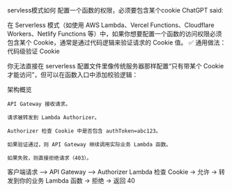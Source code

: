 


servless模式如何 配置一个函数的权限，必须要包含某个cookie
ChatGPT said:

在 Serverless 模式（如使用 AWS Lambda、Vercel Functions、Cloudflare Workers、Netlify Functions 等）中，如果你想要配置一个函数的访问权限必须包含某个 Cookie，通常是通过代码逻辑来验证请求的 Cookie 值。
✅ 通用做法：代码级验证 Cookie

你无法直接在 serverless 配置文件里像传统服务器那样配置“只有带某个 Cookie 才能访问”，但可以在函数入口中添加校验逻辑：


架构概览

    API Gateway 接收请求。

    请求被转发到 Lambda Authorizer。

    Authorizer 检查 Cookie 中是否包含 authToken=abc123。

    如果验证通过，则 API Gateway 继续调用实际业务 Lambda 函数。

    如果失败，则直接拒绝请求（403）。


客户端请求 --> API Gateway --> Authorizer Lambda 检查 Cookie
-> 允许 -> 转发到你的业务 Lambda 函数
-> 拒绝 -> 返回 40